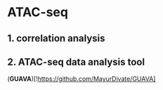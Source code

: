 # ATAC-seq

## 1. correlation analysis 

## 2. ATAC-seq data analysis tool 
(**GUAVA**)[!https://github.com/MayurDivate/GUAVA]
